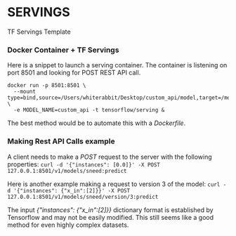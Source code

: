 # SERVINGS
TF Servings Template


### Docker Container + TF Servings

Here is a snippet to launch a serving container. The container is listening on port 8501 and looking for POST REST API call.
```
docker run -p 8501:8501 \
  --mount type=bind,source=/Users/whiterabbit/Desktop/custom_api/model,target=/models/custom_api \
  -e MODEL_NAME=custom_api -t tensorflow/serving &
```

The best method would be to automate this with a *Dockerfile*.
### Making Rest API Calls example

A client needs to make a *POST* request to the server with the following properties: `curl -d '{"instances": [0.0]}' -X POST 127.0.0.1:8501/v1/models/sneed:predict`

Here is another example making a request to version 3 of the model:
`curl -d '{"instances": {"x_in":[2]}}' -X POST 127.0.0.1:8501/v1/models/sneed/version/3:predict`

The input *{"instances": {"x_in":[2]}}* dictionary format is established by Tensorflow and may not be easily modified. This still seems like a good method for even highly complex datasets.
